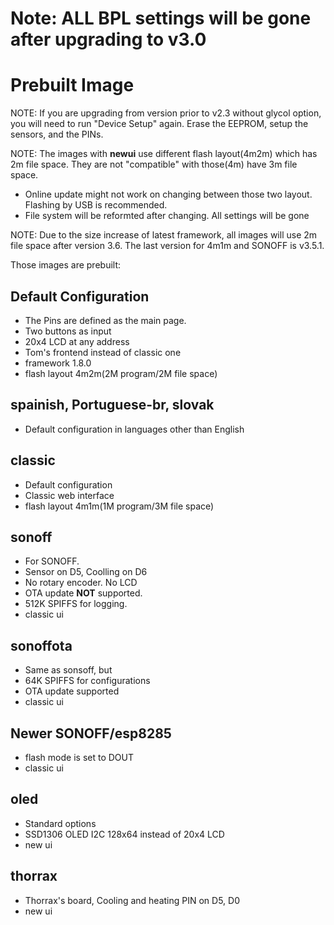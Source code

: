 # **Note: ALL BPL settings will be gone after upgrading to v3.0**

# Prebuilt Image

NOTE: If you are upgrading from version prior to v2.3 without glycol option, you will need to run "Device Setup" again. Erase the EEPROM, setup the sensors, and the PINs.


NOTE: The images with **newui** use different flash layout(4m2m) which has 2m file space. They are not "compatible" with those(4m) have 3m file space.  
 * Online update might not work on changing between those two layout. Flashing by USB is recommended.
 * File system will be reformted after changing. All settings will be gone

NOTE: Due to the size increase of latest framework, all images will use 2m file space after version 3.6. The last version for 4m1m and SONOFF is v3.5.1. 

Those images are prebuilt:
## Default Configuration
 * The Pins are defined as the main page.
 * Two buttons as input
 * 20x4 LCD at any address
 * Tom's frontend instead of classic one
 * framework 1.8.0
 * flash layout 4m2m(2M program/2M file space)

## spainish, Portuguese-br, slovak
 * Default configuration in languages other than English

## classic
 * Default configuration
 * Classic web interface
 * flash layout 4m1m(1M program/3M file space)


## sonoff
 * For SONOFF.
 * Sensor on D5, Coolling on D6 
 * No rotary encoder. No LCD
 * OTA update **NOT** supported.
 * 512K SPIFFS for logging.
 * classic ui

## sonoffota
 * Same as sonsoff, but
 * 64K SPIFFS for configurations
 * OTA update supported
 * classic ui

## Newer SONOFF/esp8285
 * flash mode is set to DOUT
 * classic ui

## oled
 * Standard options
 * SSD1306 OLED I2C 128x64 instead of 20x4 LCD
 * new ui

## thorrax
 * Thorrax's board, Cooling and heating PIN on D5, D0
 * new ui
